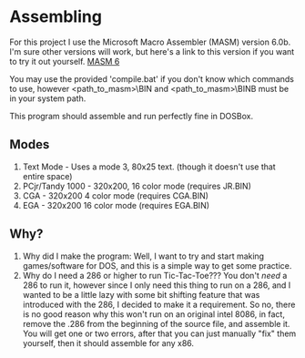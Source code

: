 # Assembling
For this project I use the Microsoft Macro Assembler (MASM) version 6.0b.
I'm sure other versions will work, but here's a link to this version if you want to try it out yourself. [MASM 6](https://winworldpc.com/product/macro-assembler/6x)

You may use the provided 'compile.bat' if you don't know which commands to use, however \<path_to_masm\>\BIN and \<path_to_masm\>\BINB must be in your system path.

This program should assemble and run perfectly fine in DOSBox.

## Modes
1. Text Mode - Uses a mode 3, 80x25 text. (though it doesn't use that entire space)
2. PCjr/Tandy 1000 - 320x200, 16 color mode (requires JR.BIN)
3. CGA - 320x200 4 color mode (requires CGA.BIN)
4. EGA - 320x200 16 color mode (requires EGA.BIN)

## Why?
1. Why did I make the program: Well, I want to try and start making games/software for DOS, and this is a simple way to get some practice.
2. Why do I need a 286 or higher to run Tic-Tac-Toe??? You don't *need* a 286 to run it, however since I only need this thing to run on a 286, and I wanted to be a little lazy with some bit shifting feature that was introduced with the 286, I decided to make it a requirement. So no, there is no good reason why this won't run on an original intel 8086, in fact, remove the .286 from the beginning of the source file, and assemble it. You will get one or two errors, after that you can just manually "fix" them yourself, then it should assemble for any x86.